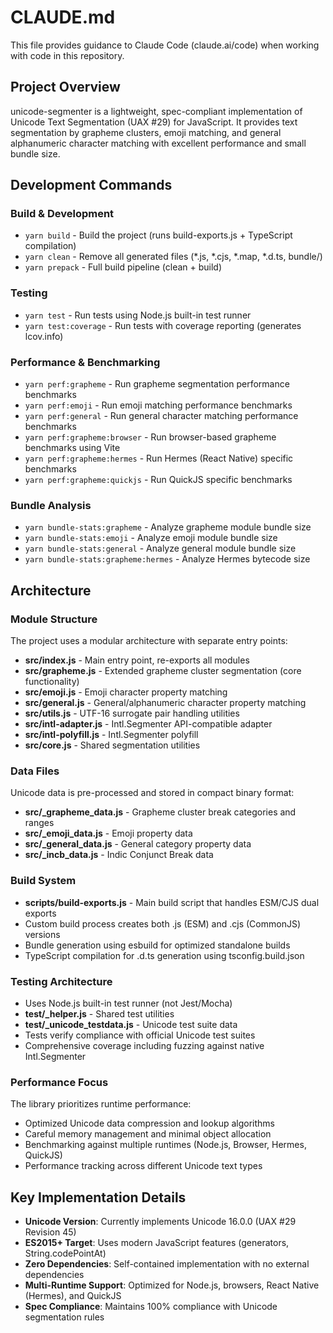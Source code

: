 # CLAUDE.md

This file provides guidance to Claude Code (claude.ai/code) when working with code in this repository.

## Project Overview

unicode-segmenter is a lightweight, spec-compliant implementation of Unicode Text Segmentation (UAX #29) for JavaScript. It provides text segmentation by grapheme clusters, emoji matching, and general alphanumeric character matching with excellent performance and small bundle size.

## Development Commands

### Build & Development
- `yarn build` - Build the project (runs build-exports.js + TypeScript compilation)
- `yarn clean` - Remove all generated files (*.js, *.cjs, *.map, *.d.ts, bundle/)
- `yarn prepack` - Full build pipeline (clean + build)

### Testing
- `yarn test` - Run tests using Node.js built-in test runner
- `yarn test:coverage` - Run tests with coverage reporting (generates lcov.info)

### Performance & Benchmarking
- `yarn perf:grapheme` - Run grapheme segmentation performance benchmarks
- `yarn perf:emoji` - Run emoji matching performance benchmarks
- `yarn perf:general` - Run general character matching performance benchmarks
- `yarn perf:grapheme:browser` - Run browser-based grapheme benchmarks using Vite
- `yarn perf:grapheme:hermes` - Run Hermes (React Native) specific benchmarks
- `yarn perf:grapheme:quickjs` - Run QuickJS specific benchmarks

### Bundle Analysis
- `yarn bundle-stats:grapheme` - Analyze grapheme module bundle size
- `yarn bundle-stats:emoji` - Analyze emoji module bundle size
- `yarn bundle-stats:general` - Analyze general module bundle size
- `yarn bundle-stats:grapheme:hermes` - Analyze Hermes bytecode size

## Architecture

### Module Structure
The project uses a modular architecture with separate entry points:

- **src/index.js** - Main entry point, re-exports all modules
- **src/grapheme.js** - Extended grapheme cluster segmentation (core functionality)
- **src/emoji.js** - Emoji character property matching
- **src/general.js** - General/alphanumeric character property matching
- **src/utils.js** - UTF-16 surrogate pair handling utilities
- **src/intl-adapter.js** - Intl.Segmenter API-compatible adapter
- **src/intl-polyfill.js** - Intl.Segmenter polyfill
- **src/core.js** - Shared segmentation utilities

### Data Files
Unicode data is pre-processed and stored in compact binary format:
- **src/_grapheme_data.js** - Grapheme cluster break categories and ranges
- **src/_emoji_data.js** - Emoji property data
- **src/_general_data.js** - General category property data
- **src/_incb_data.js** - Indic Conjunct Break data

### Build System
- **scripts/build-exports.js** - Main build script that handles ESM/CJS dual exports
- Custom build process creates both .js (ESM) and .cjs (CommonJS) versions
- Bundle generation using esbuild for optimized standalone builds
- TypeScript compilation for .d.ts generation using tsconfig.build.json

### Testing Architecture
- Uses Node.js built-in test runner (not Jest/Mocha)
- **test/_helper.js** - Shared test utilities
- **test/_unicode_testdata.js** - Unicode test suite data
- Tests verify compliance with official Unicode test suites
- Comprehensive coverage including fuzzing against native Intl.Segmenter

### Performance Focus
The library prioritizes runtime performance:
- Optimized Unicode data compression and lookup algorithms
- Careful memory management and minimal object allocation
- Benchmarking against multiple runtimes (Node.js, Browser, Hermes, QuickJS)
- Performance tracking across different Unicode text types

## Key Implementation Details

- **Unicode Version**: Currently implements Unicode 16.0.0 (UAX #29 Revision 45)
- **ES2015+ Target**: Uses modern JavaScript features (generators, String.codePointAt)
- **Zero Dependencies**: Self-contained implementation with no external dependencies
- **Multi-Runtime Support**: Optimized for Node.js, browsers, React Native (Hermes), and QuickJS
- **Spec Compliance**: Maintains 100% compliance with Unicode segmentation rules